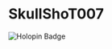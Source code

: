 # SkullShoT007
![Holopin Badge](https://assets.holopin.io/hf2024levels/level2-sloth-hello-tea-robe-0-0.webp)

